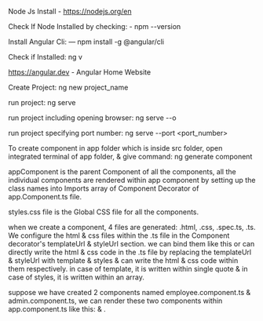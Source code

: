 Node Js Install - https://nodejs.org/en

Check If Node Installed by checking: - npm --version

Install Angular Cli: — npm install -g @angular/cli

Check if Installed: ng v

https://angular.dev - Angular Home Website

Create Project: ng new project_name

run project: ng serve

run project including opening browser: ng serve --o

run project specifying port number: ng serve --port <port_number>

To create component in app folder which is inside src folder, open integrated terminal of app folder, & give command: ng generate component <Component-Name>

appComponent is the parent Component of all the components, all the individual components are rendered within app component by setting up the class names into Imports array of Component Decorator of app.Component.ts file.

styles.css file is the Global CSS file for all the components.

when we create a component, 4 files are generated: .html, .css, .spec.ts, .ts. 
We configure the html & css files within the .ts file in the Component decorator's templateUrl & styleUrl section. we can bind them like this or can directly write the html & css code in the .ts file by replacing the templateUrl & styleUrl with template & styles & can write the html & css code within them respectively. in case of template, it is written within single quote & in case of styles, it is written within an array.

suppose we have created 2 components named employee.component.ts & admin.component.ts, we can render these two components within app.component.ts like this: <app-employee></app-employee> & <app-admin></app-admin>.



